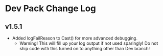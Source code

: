 # Dev Pack Change Log

## v1.5.1

- Added logFailReason to Cast() for more advanced debugging.
  - Warning! This will fill up your log output if not used sparingly! Do not ship code with this turned on to anything other than Dev branch!